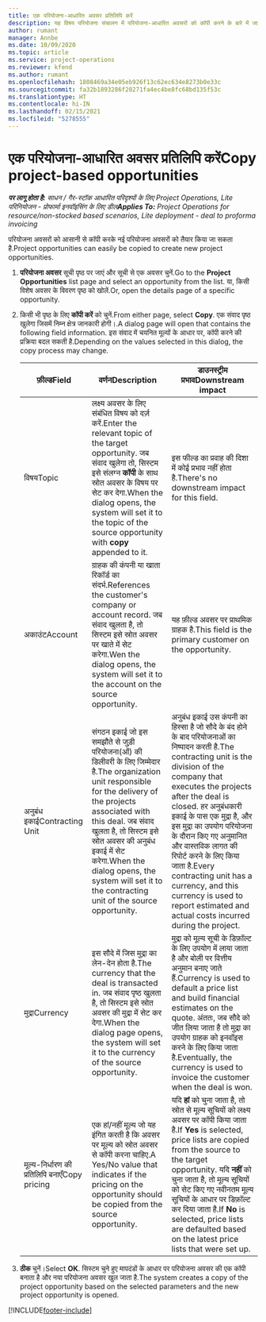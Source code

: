 ```yaml
---
title: एक परियोजना-आधारित अवसर प्रतिलिपि करें
description: यह विषय परियोजना संचालन में परियोजना-आधारित अवसरों को कॉपी करने के बारे में जानकारी प्रदान करता है.
author: rumant
manager: Annbe
ms.date: 10/09/2020
ms.topic: article
ms.service: project-operations
ms.reviewer: kfend
ms.author: rumant
ms.openlocfilehash: 1808469a34e05eb926f13c62ec634e8273b0e33c
ms.sourcegitcommit: fa32b1893286f20271fa4ec4be8fc68bd135f53c
ms.translationtype: HT
ms.contentlocale: hi-IN
ms.lasthandoff: 02/15/2021
ms.locfileid: "5278555"
---
```

# <a name="copy-project-based-opportunities"></a><span data-ttu-id="7f28b-103">एक परियोजना-आधारित अवसर प्रतिलिपि करें</span><span class="sxs-lookup"><span data-stu-id="7f28b-103">Copy project-based opportunities</span></span>

<span data-ttu-id="7f28b-104">_**पर लागू होता है:** साधन / गैर-स्टॉक आधारित परिदृश्यों के लिए Project Operations, Lite परिनियोजन - प्रोफार्मा इनवॉइसिंग के लिए डील_</span><span class="sxs-lookup"><span data-stu-id="7f28b-104">_**Applies To:** Project Operations for resource/non-stocked based scenarios, Lite deployment - deal to proforma invoicing_</span></span>


<span data-ttu-id="7f28b-105">परियोजना अवसरों को आसानी से कॉपी करके नई परियोजना अवसरों को तैयार किया जा सकता है.</span><span class="sxs-lookup"><span data-stu-id="7f28b-105">Project opportunities can easily be copied to create new project opportunities.</span></span> 

1. <span data-ttu-id="7f28b-106">**परियोजना अवसर** सूची पृष्ठ पर जाएं और सूची से एक अवसर चुनें.</span><span class="sxs-lookup"><span data-stu-id="7f28b-106">Go to the **Project Opportunities** list page and select an opportunity from the list.</span></span> <span data-ttu-id="7f28b-107">या, किसी विशेष अवसर के विवरण पृष्ठ को खोलें.</span><span class="sxs-lookup"><span data-stu-id="7f28b-107">Or, open the details page of a specific opportunity.</span></span> 
2. <span data-ttu-id="7f28b-108">किसी भी पृष्ठ के लिए **कॉपी करें** को चुनें.</span><span class="sxs-lookup"><span data-stu-id="7f28b-108">From either page, select **Copy**.</span></span> <span data-ttu-id="7f28b-109">एक संवाद पृष्ठ खुलेगा जिसमें निम्न क्षेत्र जानकारी होगी।.</span><span class="sxs-lookup"><span data-stu-id="7f28b-109">A dialog page will open that contains the following field information.</span></span> <span data-ttu-id="7f28b-110">इस संवाद में चयनित मूल्यों के आधार पर, कॉपी करने की प्रक्रिया बदल सकती है.</span><span class="sxs-lookup"><span data-stu-id="7f28b-110">Depending on the values selected in this dialog, the copy process may change.</span></span>

    | <span data-ttu-id="7f28b-111">**फ़ील्ड**</span><span class="sxs-lookup"><span data-stu-id="7f28b-111">**Field**</span></span> | <span data-ttu-id="7f28b-112">**वर्णन**</span><span class="sxs-lookup"><span data-stu-id="7f28b-112">**Description**</span></span> | <span data-ttu-id="7f28b-113">**डाउनस्ट्रीम प्रभाव**</span><span class="sxs-lookup"><span data-stu-id="7f28b-113">**Downstream impact**</span></span> |
    | --- | --- | --- |
    | <span data-ttu-id="7f28b-114">विषय</span><span class="sxs-lookup"><span data-stu-id="7f28b-114">Topic</span></span> | <span data-ttu-id="7f28b-115">लक्ष्य अवसर के लिए संबंधित विषय को दर्ज़ करें.</span><span class="sxs-lookup"><span data-stu-id="7f28b-115">Enter the relevant topic of the target opportunity.</span></span> <span data-ttu-id="7f28b-116">जब संवाद खुलेगा तो, सिस्टम इसे संलग्न **कॉपी** के साथ स्रोत अवसर के विषय पर सेट कर देगा.</span><span class="sxs-lookup"><span data-stu-id="7f28b-116">When the dialog opens, the system will set it to the topic of the source opportunity with **copy** appended to it.</span></span> | <span data-ttu-id="7f28b-117">इस फील्ड का प्रवाह की दिशा में कोई प्रभाव नहीं होता है.</span><span class="sxs-lookup"><span data-stu-id="7f28b-117">There's no downstream impact for this field.</span></span> |
    | <span data-ttu-id="7f28b-118">अकाउंट</span><span class="sxs-lookup"><span data-stu-id="7f28b-118">Account</span></span> | <span data-ttu-id="7f28b-119">ग्राहक की कंपनी या खाता रिकॉर्ड का संदर्भ.</span><span class="sxs-lookup"><span data-stu-id="7f28b-119">References the customer's company or account record.</span></span> <span data-ttu-id="7f28b-120">जब संवाद खुलता है, तो सिस्टम इसे स्रोत अवसर पर खाते में सेट करेगा.</span><span class="sxs-lookup"><span data-stu-id="7f28b-120">Wen the dialog opens, the system will set it to the account on the source opportunity.</span></span> | <span data-ttu-id="7f28b-121">यह फ़ील्ड अवसर पर प्राथमिक ग्राहक है.</span><span class="sxs-lookup"><span data-stu-id="7f28b-121">This field is the primary customer on the opportunity.</span></span> |
    | <span data-ttu-id="7f28b-122">अनुबंध इकाई</span><span class="sxs-lookup"><span data-stu-id="7f28b-122">Contracting Unit</span></span> | <span data-ttu-id="7f28b-123">संगठन इकाई जो इस समझौते से जुड़ी परियोजना(ओं) की डिलीवरी के लिए जिम्मेदार है.</span><span class="sxs-lookup"><span data-stu-id="7f28b-123">The organization unit responsible for the delivery of the projects associated with this deal.</span></span> <span data-ttu-id="7f28b-124">जब संवाद खुलता है, तो सिस्टम इसे स्रोत अवसर की अनुबंध इकाई में सेट करेगा.</span><span class="sxs-lookup"><span data-stu-id="7f28b-124">When the dialog opens, the system will set it to the contracting unit of the source opportunity.</span></span> | <span data-ttu-id="7f28b-125">अनुबंध इकाई उस कंपनी का हिस्सा है जो सौदे के बंद होने के बाद परियोजनाओं का निष्पादन करती है.</span><span class="sxs-lookup"><span data-stu-id="7f28b-125">The contracting unit is the division of the company that executes the projects after the deal is closed.</span></span> <span data-ttu-id="7f28b-126">हर अनुबंधकारी इकाई के पास एक मुद्रा है, और इस मुद्रा का उपयोग परियोजना के दौरान किए गए अनुमानित और वास्तविक लागत की रिपोर्ट करने के लिए किया जाता है.</span><span class="sxs-lookup"><span data-stu-id="7f28b-126">Every contracting unit has a currency, and this currency is used to report estimated and actual costs incurred during the project.</span></span> |
    | <span data-ttu-id="7f28b-127">मुद्रा</span><span class="sxs-lookup"><span data-stu-id="7f28b-127">Currency</span></span> | <span data-ttu-id="7f28b-128">इस सौदे में जिस मुद्रा का लेन-देन होता है.</span><span class="sxs-lookup"><span data-stu-id="7f28b-128">The currency that the deal is transacted in.</span></span> <span data-ttu-id="7f28b-129">जब संवाद पृष्ठ खुलता है, तो सिस्टम इसे स्रोत अवसर की मुद्रा में सेट कर देगा.</span><span class="sxs-lookup"><span data-stu-id="7f28b-129">When the dialog page opens, the system will set it to the currency of the source opportunity.</span></span> | <span data-ttu-id="7f28b-130">मुद्रा को मूल्य सूची के डिफ़ॉल्ट के लिए उपयोग में लाया जाता है और बोली पर वित्तीय अनुमान बनाए जाते हैं.</span><span class="sxs-lookup"><span data-stu-id="7f28b-130">Currency is used to default a price list and build financial estimates on the quote.</span></span> <span data-ttu-id="7f28b-131">अंततः, जब सौदे को जीत लिया जाता है तो मुद्रा का उपयोग ग्राहक को इनवॉइस करने के लिए किया जाता है.</span><span class="sxs-lookup"><span data-stu-id="7f28b-131">Eventually, the currency is used to invoice the customer when the deal is won.</span></span> |
    | <span data-ttu-id="7f28b-132">मूल्य-निर्धारण की प्रतिलिपि बनाएँ</span><span class="sxs-lookup"><span data-stu-id="7f28b-132">Copy pricing</span></span> | <span data-ttu-id="7f28b-133">एक हां/नहीं मूल्य जो यह इंगित करती है कि अवसर पर मूल्य को स्रोत अवसर से कॉपी करना चाहिए.</span><span class="sxs-lookup"><span data-stu-id="7f28b-133">A Yes/No value that indicates if the pricing on the opportunity should be copied from the source opportunity.</span></span> | <span data-ttu-id="7f28b-134">यदि **हां** को चुना जाता है, तो स्रोत से मूल्य सूचियों को लक्ष्य अवसर पर कॉपी किया जाता है.</span><span class="sxs-lookup"><span data-stu-id="7f28b-134">If **Yes** is selected, price lists are copied from the source to the target opportunity.</span></span> <span data-ttu-id="7f28b-135">यदि **नहीं** को चुना जाता है, तो मूल्य सूचियों को सेट किए गए नवीनतम मूल्य सूचियों के आधार पर डिफ़ॉल्ट कर दिया जाता है.</span><span class="sxs-lookup"><span data-stu-id="7f28b-135">If **No** is selected, price lists are defaulted based on the latest price lists that were set up.</span></span> |

3. <span data-ttu-id="7f28b-136">**ठीक** चुनें।</span><span class="sxs-lookup"><span data-stu-id="7f28b-136">Select **OK**.</span></span> <span data-ttu-id="7f28b-137">सिस्टम चुने हुए मापदंडों के आधार पर परियोजना अवसर की एक कॉपी बनाता है और नया परियोजना अवसर खुल जाता है.</span><span class="sxs-lookup"><span data-stu-id="7f28b-137">The system creates a copy of the project opportunity based on the selected parameters and the new project opportunity is opened.</span></span>


[!INCLUDE[footer-include](../includes/footer-banner.md)]
